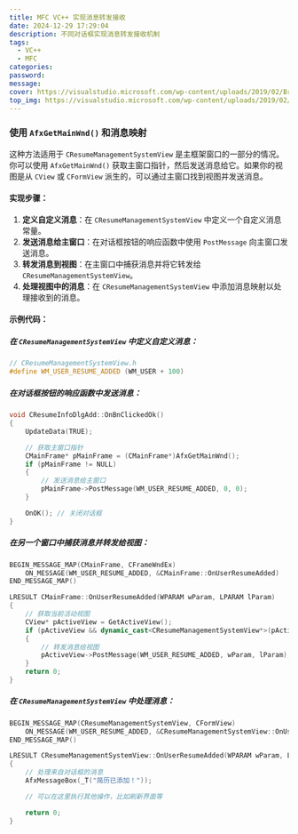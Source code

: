 ```yaml
---
title: MFC VC++ 实现消息转发接收
date: 2024-12-29 17:29:04
description: 不同对话框实现消息转发接收机制
tags: 
  - VC++
  - MFC
categories:
password:
message:
cover: https://visualstudio.microsoft.com/wp-content/uploads/2019/02/BrandVisualStudioWin2019-2.svg
top_img: https://visualstudio.microsoft.com/wp-content/uploads/2019/02/BrandVisualStudioWin2019-2.svg
---
```


### 使用 `AfxGetMainWnd()` 和消息映射

这种方法适用于 `CResumeManagementSystemView` 是主框架窗口的一部分的情况。你可以使用 `AfxGetMainWnd()` 获取主窗口指针，然后发送消息给它。如果你的视图是从 `CView` 或 `CFormView` 派生的，可以通过主窗口找到视图并发送消息。

#### 实现步骤：

1. **定义自定义消息**：在 `CResumeManagementSystemView` 中定义一个自定义消息常量。
2. **发送消息给主窗口**：在对话框按钮的响应函数中使用 `PostMessage` 向主窗口发送消息。
3. **转发消息到视图**：在主窗口中捕获消息并将它转发给 `CResumeManagementSystemView`。
4. **处理视图中的消息**：在 `CResumeManagementSystemView` 中添加消息映射以处理接收到的消息。

#### 示例代码：

##### 在 `CResumeManagementSystemView` 中定义自定义消息：

```cpp
// CResumeManagementSystemView.h
#define WM_USER_RESUME_ADDED (WM_USER + 100)
```

##### 在对话框按钮的响应函数中发送消息：

```cpp
void CResumeInfoDlgAdd::OnBnClickedOk()
{
    UpdateData(TRUE);

    // 获取主窗口指针
    CMainFrame* pMainFrame = (CMainFrame*)AfxGetMainWnd();
    if (pMainFrame != NULL)
    {
        // 发送消息给主窗口
        pMainFrame->PostMessage(WM_USER_RESUME_ADDED, 0, 0);
    }

    OnOK(); // 关闭对话框
}
```

##### 在另一个窗口中捕获消息并转发给视图：

```cpp
BEGIN_MESSAGE_MAP(CMainFrame, CFrameWndEx)
    ON_MESSAGE(WM_USER_RESUME_ADDED, &CMainFrame::OnUserResumeAdded)
END_MESSAGE_MAP()

LRESULT CMainFrame::OnUserResumeAdded(WPARAM wParam, LPARAM lParam)
{
    // 获取当前活动视图
    CView* pActiveView = GetActiveView();
    if (pActiveView && dynamic_cast<CResumeManagementSystemView*>(pActiveView))
    {
        // 转发消息给视图
        pActiveView->PostMessage(WM_USER_RESUME_ADDED, wParam, lParam);
    }
    return 0;
}
```

##### 在 `CResumeManagementSystemView` 中处理消息：

```cpp
BEGIN_MESSAGE_MAP(CResumeManagementSystemView, CFormView)
    ON_MESSAGE(WM_USER_RESUME_ADDED, &CResumeManagementSystemView::OnUserResumeAdded)
END_MESSAGE_MAP()

LRESULT CResumeManagementSystemView::OnUserResumeAdded(WPARAM wParam, LPARAM lParam)
{
    // 处理来自对话框的消息
    AfxMessageBox(_T("简历已添加！"));

    // 可以在这里执行其他操作，比如刷新界面等

    return 0;
}
```